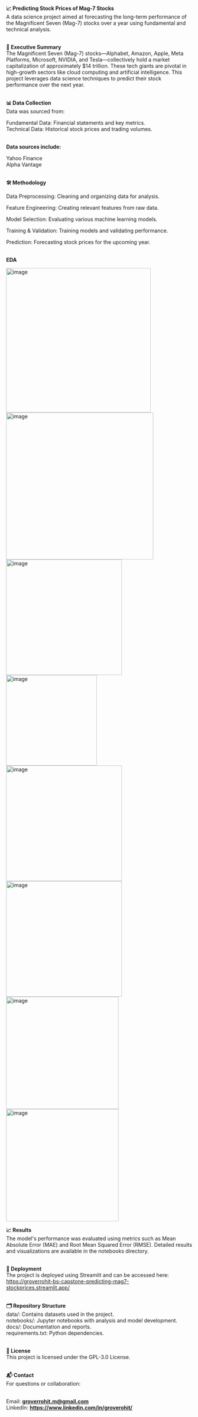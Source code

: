 **📈 Predicting Stock Prices of Mag-7 Stocks**<br>
A data science project aimed at forecasting the long-term performance of the Magnificent Seven (Mag-7) stocks over a year using fundamental and technical analysis.<br><br>

**📄 Executive Summary**<br>
The Magnificent Seven (Mag-7) stocks—Alphabet, Amazon, Apple, Meta Platforms, Microsoft, NVIDIA, and Tesla—collectively hold a market capitalization of approximately $14 trillion. These tech giants are pivotal in high-growth sectors like cloud computing and artificial intelligence. This project leverages data science techniques to predict their stock performance over the next year.<br><br>



**📊 Data Collection**<br>
Data was sourced from:<br>



Fundamental Data: Financial statements and key metrics.<br>
Technical Data: Historical stock prices and trading volumes.<br><br>



**Data sources include:**<br>



Yahoo Finance<br>
Alpha Vantage<br><br>



**🛠️ Methodology**<br>


Data Preprocessing: Cleaning and organizing data for analysis.<br>

Feature Engineering: Creating relevant features from raw data.<br>

Model Selection: Evaluating various machine learning models.<br>

Training & Validation: Training models and validating performance.<br>

Prediction: Forecasting stock prices for the upcoming year.<br><br>


**EDA**

<img width="391" alt="image" src="https://github.com/user-attachments/assets/f7a2f237-c5ea-47c0-a937-90a07d0458c9" />        <img width="398" alt="image" src="https://github.com/user-attachments/assets/c5353668-5a00-4fb1-982d-13eeda025b9d" /><br>
<img width="313" alt="image" src="https://github.com/user-attachments/assets/07ea21d5-56d7-44f0-96c1-3dbff3d49a02" />        <img width="245" alt="image" src="https://github.com/user-attachments/assets/230e652d-3417-42be-8256-4ffc8592cdd5" />        <img width="313" alt="image" src="https://github.com/user-attachments/assets/73dafc6f-7856-4a14-b431-b16d0f6032f4" /><br>
<img width="313" alt="image" src="https://github.com/user-attachments/assets/c424127a-7ae0-4cfb-8b60-d0034b28b12a" />        <img width="304" alt="image" src="https://github.com/user-attachments/assets/54b07684-e07c-452d-8b1d-870ea7f0a7b2" />        <img width="304" alt="image" src="https://github.com/user-attachments/assets/4431974c-bc9b-4819-9851-ac16d18f2e9a" />









**📈 Results**<br>
The model's performance was evaluated using metrics such as Mean Absolute Error (MAE) and Root Mean Squared Error (RMSE). Detailed results and visualizations are available in the notebooks directory.<br><br>


**🚀 Deployment**<br>
The project is deployed using Streamlit and can be accessed here: https://groverrohit-bs-capstone-predicting-mag7-stockprices.streamlit.app/<br><br>


**🗂️ Repository Structure**<br>
data/: Contains datasets used in the project.<br>
notebooks/: Jupyter notebooks with analysis and model development.<br>
docs/: Documentation and reports.<br>
requirements.txt: Python dependencies.<br><br>


**📜 License**<br>
This project is licensed under the GPL-3.0 License.<br><br>


**📬 Contact**<br>
For questions or collaboration:<br><br>


Email: **groverrohit.m@gmail.com**<br>
LinkedIn: **https://www.linkedin.com/in/groverohit/**
